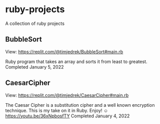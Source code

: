 # ruby-projects
A collection of ruby projects

## BubbleSort ##

View: https://replit.com/@timjedrek/BubbleSort#main.rb

Ruby program that takes an array and sorts it from least to greatest.
Completed January 5, 2022

## CaesarCipher ##

View: https://replit.com/@timjedrek/CaesarCipher#main.rb

The Caesar Cipher is a substitution cipher and a well known encryption technique.  This is my take on it in Ruby.  Enjoy!  ☺️ https://youtu.be/36xNpbosfTY
Completed January 4, 2022